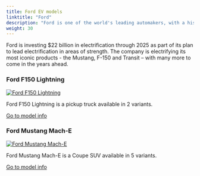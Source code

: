 ```yaml
---
title: Ford EV models
linktitle: "Ford"
description: "Ford is one of the world's leading automakers, with a history of innovation and excellence that spans more than a century. Ford is also committed to leading the transition to a more sustainable and electrified future, with a range of hybrid and electric vehicles (EVs) that offer performance, efficiency, technology and convenience."
weight: 30
---
```

<!-- markdownlint-disable MD033 -->
<!-- markdownlint-disable MD010 -->
Ford is investing $22 billion in electrification through 2025 as part of its plan to lead electrification in areas of strength. The company is electrifying its most iconic products - the Mustang, F-150 and Transit – with many more to come in the years ahead.

<div class="container shadow-sm p-3 mb-4 bg-body-tertiary rounded border">
<h3> Ford F150 Lightning</h3>
	<div class="row">
		<div class="col col-12 col-md-6">
			<a href="f150_lightning"><img src="https://media.evkx.net/multimedia/models/ford/f150_lightning/f150_lightning_extended_range/main_1_st.jpg" class="img-fluid" alt="Ford F150 Lightning" ></a>
		</div>
		<div class="col col-12 col-md-6">
<p>
Ford F150 Lightning is a pickup truck available in 2 variants.
</p>
	<a href="f150_lightning/" class="btn btn-outline-primary" role="button">Go to model info</a>
		</div>
	</div>
</div>
<div class="container shadow-sm p-3 mb-4 bg-body-tertiary rounded border">
<h3> Ford Mustang Mach-E</h3>
	<div class="row">
		<div class="col col-12 col-md-6">
			<a href="mustang_mach-e"><img src="https://media.evkx.net/multimedia/models/ford/mustang_mach-e/mustang_mach-e_long_range_awd/main_1_st.jpg" class="img-fluid" alt="Ford Mustang Mach-E" ></a>
		</div>
		<div class="col col-12 col-md-6">
<p>
Ford Mustang Mach-E is a Coupe SUV available in 5 variants.
</p>
	<a href="mustang_mach-e/" class="btn btn-outline-primary" role="button">Go to model info</a>
		</div>
	</div>
</div>
